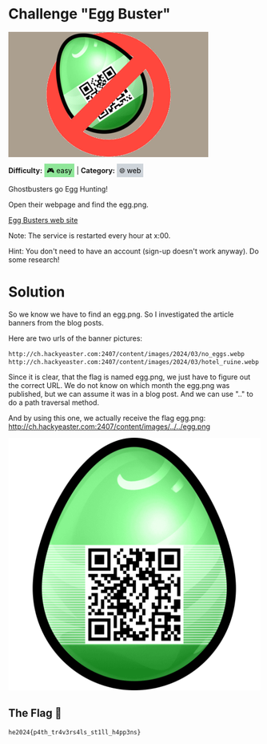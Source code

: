 # Challenge "Egg Buster"
<img src="banner.jpg" width="400px" alt="Banner Image" /><br/>

**Difficulty:** <span style="background-color: #8fe699; padding: 5px; color: black;">🎮 easy</span> | **Category:** <span style="background-color: #ced4da; padding: 5px; color: black;">🌐 web</span>

Ghostbusters go Egg Hunting!

Open their webpage and find the egg.png.

[Egg Busters web site](http://ch.hackyeaster.com:2407/)

Note: The service is restarted every hour at x:00.

Hint: You don't need to have an account (sign-up doesn't work anyway). Do some research!

# Solution

So we know we have to find an egg.png. So I investigated the article banners from the blog posts.

Here are two urls of the banner pictures:

    http://ch.hackyeaster.com:2407/content/images/2024/03/no_eggs.webp
    http://ch.hackyeaster.com:2407/content/images/2024/03/hotel_ruine.webp


Since it is clear, that the flag is named egg.png, we just have to figure out the correct URL. We do not know on which month the egg.png was published, but we can assume it was in a blog post. And we can use ".." to do a path traversal method.

And by using this one, we actually receive the flag egg.png: http://ch.hackyeaster.com:2407/content/images/../../egg.png

![egg.png](egg.png)


## The Flag 🚩
    he2024{p4th_tr4v3rs4ls_st1ll_h4pp3ns}
